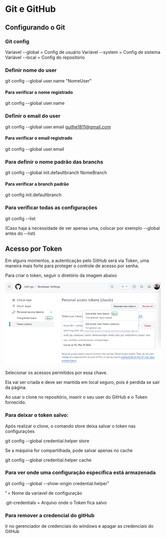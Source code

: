 # Git e GitHub
## Configurando o Git

### Git config
Varíavel --global = Config de usuário
Variável --system = Config de sistema
Variável --local = Config do repositório

### Definir nome do user 

git config --global user.name "NomeUser"

#### Para verificar o nome registrado

git config --global user.name

### Definir o email do user

git config --global user.email guilhe1811@gmail.com

#### Para verificar o email registrado

git config --global user.email

### Para definir o nome padrão das branchs

git config --global init.defaultbranch NomeBranch

#### Para verificar a branch padrão

git config init.defaultbranch

### Para verificar todas as configurações

git config --list

(Caso haja a necessidade de ver apenas uma, colocar por exemplo --global antes do --list)

## Acesso por Token

Em alguns momentos, a autenticação pelo GitHub será via Token, uma maneira mais forte para proteger o controle de acesso por senha.

Para criar o token, seguir o diretório da imagem abaixo

![Diretório](imagens/diretorio_token.png)

Selecionar os acessos permitidos por essa chave.

Ela vai ser criada e deve ser mantida em local seguro, pois é perdida se sair da página.

Ao usar o clone no repositório, inserir o seu user do GitHub e o Token fornecido.

### Para deixar o token salvo:

Após realizar o clone, o comando store deixa salvar o token nas configurações

git config --global credential.helper store

Se a máquina for compartilhada, pode salvar apenas no cache

git config --global credential.helper cache

### Para ver onde uma configuração específica está armazenada

git config --global --show-origin credential.helper¹ 

¹ = Nome da variavel de configuração

.git-credentials = Arquivo onde o Token fica salvo

### Para remover a credencial do gitHub

Ir no gerenciador de credenciais do windows e apagar as credenciais do GitHub